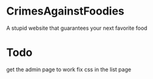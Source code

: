 # CrimesAgainstFoodies
A stupid website that guarantees your next favorite food


# Todo
get the admin page to work 
fix css in the list page
